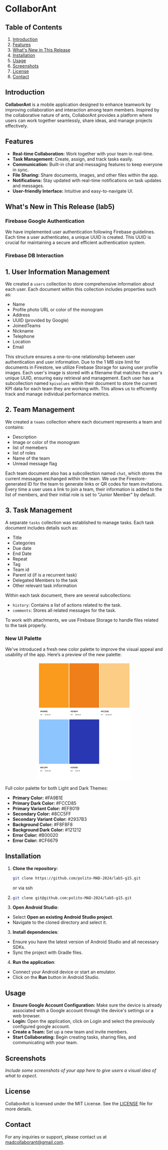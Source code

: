 # CollaborAnt

## Table of Contents
1. [Introduction](#introduction)
2. [Features](#features)
3. [What's New in This Release](#whats-new-in-this-release)
4. [Installation](#installation)
5. [Usage](#usage)
6. [Screenshots](#screenshots)
7. [License](#license)
8. [Contact](#contact)

## Introduction
**CollaborAnt** is a mobile application designed to enhance teamwork by improving collaboration and interaction among team members. Inspired by the collaborative nature of ants, CollaborAnt provides a platform where users can work together seamlessly, share ideas, and manage projects effectively.

## Features
- **Real-time Collaboration:** Work together with your team in real-time.
- **Task Management:** Create, assign, and track tasks easily.
- **Communication:** Built-in chat and messaging features to keep everyone in sync.
- **File Sharing:** Share documents, images, and other files within the app.
- **Notifications:** Stay updated with real-time notifications on task updates and messages.
- **User-friendly Interface:** Intuitive and easy-to-navigate UI.

## What's New in This Release (lab5)
### Firebase Google Authentication
We have implemented user authentication following Firebase guidelines. Each time a user authenticates, a unique UUID is created. This UUID is crucial for maintaining a secure and efficient authentication system.

### Firebase DB Interaction
## 1. User Information Management

We created a `users` collection to store comprehensive information about each user. Each document within this collection includes properties such as:
- Name
- Profile photo URL or color of the monogram
- Address
- UUID (provided by Google)
- JoinedTeams
- Nickname
- Telephone
- Location
- Email

This structure ensures a one-to-one relationship between user authentication and user information.
Due to the 1 MB size limit for documents in Firestore, we utilize Firebase Storage for saving user profile images. Each user's image is stored with a filename that matches the user's unique UUID, ensuring easy retrieval and management.
Each user has a subcollection named `kpivalues` within their document to store the current KPI data for each team they are working with. This allows us to efficiently track and manage individual performance metrics.

## 2. Team Management

We created a `teams` collection where each document represents a team and contains:
- Description
- Image or color of the monogram
- list of memebers
- list of roles
- Name of the team
- Unread message flag

Each team document also has a subcollection named `chat`, which stores the current messages exchanged within the team. 
We use the Firestore-generated ID for the team to generate links or QR codes for team invitations.
Every time a user uses a link to join a team, their information is added to the list of members, and their initial role is set to "Junior Member" by default.

## 3. Task Management

A separate `tasks` collection was established to manage tasks. Each task document includes details such as:
- Title
- Categories
- Due date
- End Date
- Repeat
- Tag
- Team id
- Parent id (if is a recurrent task)
-  Delegated Members to the task
- Other relevant task information

Within each task document, there are several subcollections:
- `history`: Contains a list of actions related to the task.
- `comments`: Stores all related messages for the task.

To work with attachments, we use Firebase Storage to handle files related to the task properly.

### New UI Palette
We've introduced a fresh new color palette to improve the visual appeal and usability of the app. Here’s a preview of the new palette:

<p align="center">
  <img src="/img/palette.jpeg" alt="edit" width="300"/>
</p>

Full color palette for both Light and Dark Themes:
- **Primary Color:** #FA9B1E
- **Primary Dark Color:** #FCCD85
- **Primary Variant Color:** #EF8019
- **Secondary Color:** #8CC5FF
- **Secondary Variant Color:** #2937B3
- **Background Color:** #F8F8F8
- **Background Dark Color:** #121212
- **Error Color:** #B00020
- **Error Color:** #CF6679

## Installation
1. **Clone the repository:**
   ```bash
   git clone https://github.com/polito-MAD-2024/lab5-g15.git
   ```
   or via ssh
2. ```bash
   git clone git@github.com:polito-MAD-2024/lab5-g15.git
   ```
2. **Open Android Studio**:
- Select **Open an existing Android Studio project**.
- Navigate to the cloned directory and select it.
3. **Install dependencies**:
- Ensure you have the latest version of Android Studio and all necessary SDKs.
- Sync the project with Gradle files.
4. **Run the application**:
- Connect your Android device or start an emulator.
- Click on the **Run** button in Android Studio.

## Usage

- **Ensure Google Account Configuration:** Make sure the device is already associated with a Google account through the device's settings or a web browser.
- **Login:** Open the application, click on Login and select the previously configured google account.
- **Create a Team:** Set up a new team and invite members.
- **Start Collaborating:** Begin creating tasks, sharing files, and communicating with your team.

## Screenshots

*Include some screenshots of your app here to give users a visual idea of what to expect.*

## License

CollaborAnt is licensed under the MIT License. See the [LICENSE](LICENSE) file for more details.

## Contact

For any inquiries or support, please contact us at madcollaborant@gmail.com.
